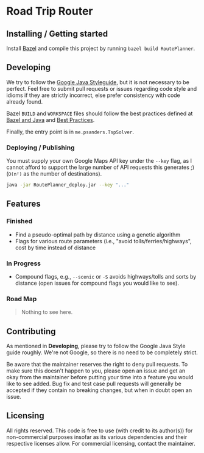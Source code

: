 # Road Trip Router


## Installing / Getting started

Install [Bazel](https://bazel.build/) and compile this project by running `bazel build RoutePlanner`.

## Developing

We try to follow the [Google Java Styleguide](https://google.github.io/styleguide/javaguide.html), but it is not necessary to be perfect. Feel free to submit pull requests or issues regarding code style and idioms if they are strictly incorrect, else prefer consistency with code already found.

Bazel `BUILD` and `WORKSPACE` files should follow the best practices defined at [Bazel and Java](https://docs.bazel.build/versions/master/bazel-and-java.html) and [Best Practices](https://docs.bazel.build/versions/master/best-practices.html).

Finally, the entry point is in `me.psanders.TspSolver`.

### Deploying / Publishing

You must supply your own Google Maps API key under the `--key` flag, as I cannot afford to support the large number of API requests this generates ;) (`O(n²)` as the number of destinations).

```BASH
java -jar RoutePlanner_deploy.jar --key "..."
```

## Features

### Finished

- Find a pseudo-optimal path by distance using a genetic algorithm
- Flags for various route parameters (i.e., "avoid tolls/ferries/highways",
	cost by time instead of distance

### In Progress

- Compound flags, e.g., `--scenic` or `-S` avoids highways/tolls and sorts by distance (open issues for compound flags you would like to see).

### Road Map

> Nothing to see here.

## Contributing

As mentioned in **Developing**, please try to follow the Google Java Style guide roughly. We're not Google, so there is no need to be completely strict.

Be aware that the maintainer reserves the right to deny pull requests. To make sure this doesn't happen to you, please open an issue and get an okay from the maintainer before putting your time into a feature you would like to see added. Bug fix and test case pull requests will generally be accepted if they contain no breaking changes, but when in doubt open an issue.

## Licensing

All rights reserved. This code is free to use (with credit to its author(s)) for non-commercial purposes insofar as its various dependencies and their respective licenses allow. For commercial licensing, contact the maintainer.

